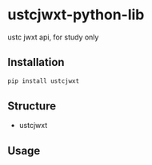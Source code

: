 # ustcjwxt-python-lib

ustc jwxt api, for study only

## Installation

```bash
pip install ustcjwxt
```

## Structure

- ustcjwxt

## Usage
